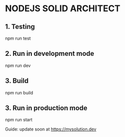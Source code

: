 # NODEJS SOLID ARCHITECT

## 1. Testing
npm run test

## 2. Run in development mode
npm run dev

## 3. Build
npm run build

## 3. Run in production mode
npm run start

Guide: update soon at https://mysolution.dev 